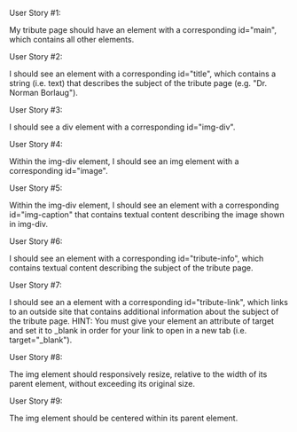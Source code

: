 User Story #1: 

My tribute page should have an element with a corresponding id="main", which contains all other elements.

User Story #2: 

I should see an element with a corresponding id="title", which contains a string (i.e. text) that describes the subject of the tribute page (e.g. "Dr. Norman Borlaug").

User Story #3: 

I should see a div element with a corresponding id="img-div".

User Story #4:

 Within the img-div element, I should see an img element with a corresponding id="image".

User Story #5: 

Within the img-div element, I should see an element with a corresponding id="img-caption" that contains textual content describing the image shown in img-div.

User Story #6: 

I should see an element with a corresponding id="tribute-info", which contains textual content describing the subject of the tribute page.

User Story #7: 

I should see an a element with a corresponding id="tribute-link", which links to an outside site that contains additional information about the subject of the tribute page. HINT: You must give your element an attribute of target and set it to _blank in order for your link to open in a new tab (i.e. target="_blank").

User Story #8:

 The img element should responsively resize, relative to the width of its parent element, without exceeding its original size.

User Story #9: 

The img element should be centered within its parent element.